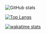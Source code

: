 ![GitHub stats](https://github-readme-stats.vercel.app/api?username=jaredhughes&show_icons=true)

[![Top Langs](https://github-readme-stats.vercel.app/api/top-langs/?username=jaredhughes)](https://github.com/anuraghazra/github-readme-stats)

[![wakatime stats](https://github-readme-stats.vercel.app/api/wakatime?username=jaredhughes)](https://github.com/anuraghazra/github-readme-stats)
